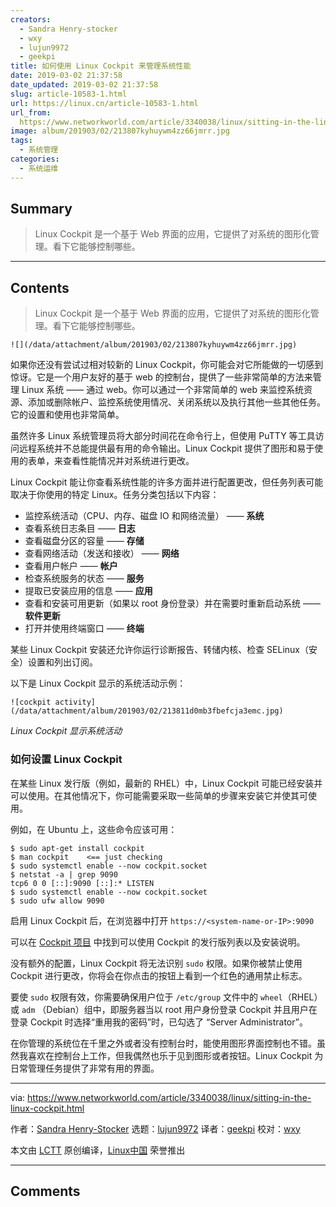 ```yaml
---
creators:
  - Sandra Henry-stocker
  - wxy
  - lujun9972
  - geekpi
title: 如何使用 Linux Cockpit 来管理系统性能
date: 2019-03-02 21:37:58
date_updated: 2019-03-02 21:37:58
slug: article-10583-1.html
url: https://linux.cn/article-10583-1.html
url_from: 
  https://www.networkworld.com/article/3340038/linux/sitting-in-the-linux-cockpit.html
image: album/201903/02/213807kyhuywm4zz66jmrr.jpg
tags:
  - 系统管理
categories:
  - 系统运维
---
```


## Summary

> Linux Cockpit 是一个基于 Web 界面的应用，它提供了对系统的图形化管理。看下它能够控制哪些。

***

<!-- more -->

## Contents

> 
> Linux Cockpit 是一个基于 Web 界面的应用，它提供了对系统的图形化管理。看下它能够控制哪些。
> 
> 
> 

`![](/data/attachment/album/201903/02/213807kyhuywm4zz66jmrr.jpg)`

如果你还没有尝试过相对较新的 Linux Cockpit，你可能会对它所能做的一切感到惊讶。它是一个用户友好的基于 web 的控制台，提供了一些非常简单的方法来管理 Linux 系统 —— 通过 web。你可以通过一个非常简单的 web 来监控系统资源、添加或删除帐户、监控系统使用情况、关闭系统以及执行其他一些其他任务。它的设置和使用也非常简单。

虽然许多 Linux 系统管理员将大部分时间花在命令行上，但使用 PuTTY 等工具访问远程系统并不总能提供最有用的命令输出。Linux Cockpit 提供了图形和易于使用的表单，来查看性能情况并对系统进行更改。

Linux Cockpit 能让你查看系统性能的许多方面并进行配置更改，但任务列表可能取决于你使用的特定 Linux。任务分类包括以下内容：

* 监控系统活动（CPU、内存、磁盘 IO 和网络流量） —— **系统**
* 查看系统日志条目 —— **日志**
* 查看磁盘分区的容量 —— **存储**
* 查看网络活动（发送和接收） —— **网络**
* 查看用户帐户 —— **帐户**
* 检查系统服务的状态 —— **服务**
* 提取已安装应用的信息 —— **应用**
* 查看和安装可用更新（如果以 root 身份登录）并在需要时重新启动系统 —— **软件更新**
* 打开并使用终端窗口 —— **终端**

某些 Linux Cockpit 安装还允许你运行诊断报告、转储内核、检查 SELinux（安全）设置和列出订阅。

以下是 Linux Cockpit 显示的系统活动示例：

`![cockpit activity](/data/attachment/album/201903/02/213811d0mb3fbefcja3emc.jpg)`

*Linux Cockpit 显示系统活动*

### 如何设置 Linux Cockpit

在某些 Linux 发行版（例如，最新的 RHEL）中，Linux Cockpit 可能已经安装并可以使用。在其他情况下，你可能需要采取一些简单的步骤来安装它并使其可使用。

例如，在 Ubuntu 上，这些命令应该可用：

```shell
$ sudo apt-get install cockpit
$ man cockpit    <== just checking
$ sudo systemctl enable --now cockpit.socket
$ netstat -a | grep 9090
tcp6 0 0 [::]:9090 [::]:* LISTEN
$ sudo systemctl enable --now cockpit.socket
$ sudo ufw allow 9090
```

启用 Linux Cockpit 后，在浏览器中打开 `https://<system-name-or-IP>:9090`

可以在 [Cockpit 项目](https://cockpit-project.org/running.html) 中找到可以使用 Cockpit 的发行版列表以及安装说明。

没有额外的配置，Linux Cockpit 将无法识别 `sudo` 权限。如果你被禁止使用 Cockpit 进行更改，你将会在你点击的按钮上看到一个红色的通用禁止标志。

要使 `sudo` 权限有效，你需要确保用户位于 `/etc/group` 文件中的 `wheel`（RHEL）或 `adm` （Debian）组中，即服务器当以 root 用户身份登录 Cockpit 并且用户在登录 Cockpit 时选择“重用我的密码”时，已勾选了 “Server Administrator”。

在你管理的系统位在千里之外或者没有控制台时，能使用图形界面控制也不错。虽然我喜欢在控制台上工作，但我偶然也乐于见到图形或者按钮。Linux Cockpit 为日常管理任务提供了非常有用的界面。

---

via: <https://www.networkworld.com/article/3340038/linux/sitting-in-the-linux-cockpit.html>

作者：[Sandra Henry-Stocker](https://www.networkworld.com/author/Sandra-Henry_Stocker/) 选题：[lujun9972](https://github.com/lujun9972) 译者：[geekpi](https://github.com/geekpi) 校对：[wxy](https://github.com/wxy)

本文由 [LCTT](https://github.com/LCTT/TranslateProject) 原创编译，[Linux中国](https://linux.cn/) 荣誉推出

***

## Comments
